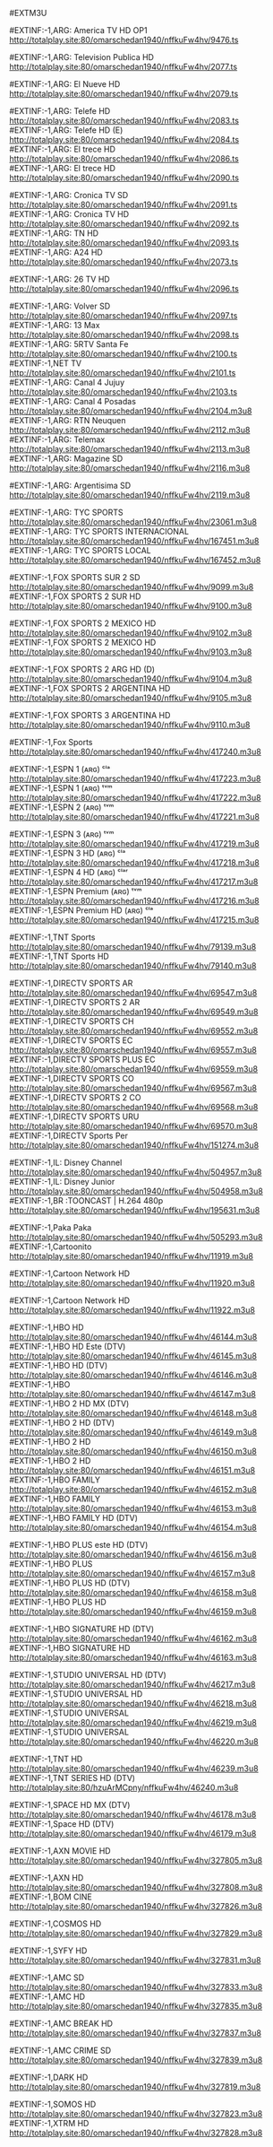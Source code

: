  #EXTM3U



#EXTINF:-1,ARG: America TV HD OP1
http://totalplay.site:80/omarschedan1940/nffkuFw4hv/9476.ts

#EXTINF:-1,ARG: Television Publica HD
http://totalplay.site:80/omarschedan1940/nffkuFw4hv/2077.ts

#EXTINF:-1,ARG: El Nueve HD
http://totalplay.site:80/omarschedan1940/nffkuFw4hv/2079.ts

#EXTINF:-1,ARG: Telefe HD
http://totalplay.site:80/omarschedan1940/nffkuFw4hv/2083.ts
#EXTINF:-1,ARG: Telefe HD (E)
http://totalplay.site:80/omarschedan1940/nffkuFw4hv/2084.ts
#EXTINF:-1,ARG: El trece HD
http://totalplay.site:80/omarschedan1940/nffkuFw4hv/2086.ts
#EXTINF:-1,ARG: El trece HD
http://totalplay.site:80/omarschedan1940/nffkuFw4hv/2090.ts

#EXTINF:-1,ARG: Cronica TV SD
http://totalplay.site:80/omarschedan1940/nffkuFw4hv/2091.ts
#EXTINF:-1,ARG: Cronica TV HD
http://totalplay.site:80/omarschedan1940/nffkuFw4hv/2092.ts
#EXTINF:-1,ARG: TN HD
http://totalplay.site:80/omarschedan1940/nffkuFw4hv/2093.ts
#EXTINF:-1,ARG: A24 HD
http://totalplay.site:80/omarschedan1940/nffkuFw4hv/2073.ts

#EXTINF:-1,ARG: 26 TV HD
http://totalplay.site:80/omarschedan1940/nffkuFw4hv/2096.ts

#EXTINF:-1,ARG: Volver SD
http://totalplay.site:80/omarschedan1940/nffkuFw4hv/2097.ts
#EXTINF:-1,ARG: 13 Max
http://totalplay.site:80/omarschedan1940/nffkuFw4hv/2098.ts
#EXTINF:-1,ARG: 5RTV Santa Fe
http://totalplay.site:80/omarschedan1940/nffkuFw4hv/2100.ts
#EXTINF:-1,NET TV
http://totalplay.site:80/omarschedan1940/nffkuFw4hv/2101.ts
#EXTINF:-1,ARG: Canal 4 Jujuy
http://totalplay.site:80/omarschedan1940/nffkuFw4hv/2103.ts
#EXTINF:-1,ARG: Canal 4 Posadas
http://totalplay.site:80/omarschedan1940/nffkuFw4hv/2104.m3u8
#EXTINF:-1,ARG: RTN Neuquen
http://totalplay.site:80/omarschedan1940/nffkuFw4hv/2112.m3u8
#EXTINF:-1,ARG: Telemax
http://totalplay.site:80/omarschedan1940/nffkuFw4hv/2113.m3u8
#EXTINF:-1,ARG: Magazine SD
http://totalplay.site:80/omarschedan1940/nffkuFw4hv/2116.m3u8

#EXTINF:-1,ARG: Argentisima SD
http://totalplay.site:80/omarschedan1940/nffkuFw4hv/2119.m3u8



#EXTINF:-1,ARG: TYC SPORTS
http://totalplay.site:80/omarschedan1940/nffkuFw4hv/23061.m3u8
#EXTINF:-1,ARG: TYC SPORTS INTERNACIONAL
http://totalplay.site:80/omarschedan1940/nffkuFw4hv/167451.m3u8
#EXTINF:-1,ARG: TYC SPORTS LOCAL
http://totalplay.site:80/omarschedan1940/nffkuFw4hv/167452.m3u8


#EXTINF:-1,FOX SPORTS SUR 2 SD
http://totalplay.site:80/omarschedan1940/nffkuFw4hv/9099.m3u8
#EXTINF:-1,FOX SPORTS 2 SUR HD
http://totalplay.site:80/omarschedan1940/nffkuFw4hv/9100.m3u8

#EXTINF:-1,FOX SPORTS 2 MEXICO HD
http://totalplay.site:80/omarschedan1940/nffkuFw4hv/9102.m3u8
#EXTINF:-1,FOX SPORTS 2 MEXICO HD
http://totalplay.site:80/omarschedan1940/nffkuFw4hv/9103.m3u8

#EXTINF:-1,FOX SPORTS 2 ARG HD (D)
http://totalplay.site:80/omarschedan1940/nffkuFw4hv/9104.m3u8
#EXTINF:-1,FOX SPORTS 2 ARGENTINA HD
http://totalplay.site:80/omarschedan1940/nffkuFw4hv/9105.m3u8

#EXTINF:-1,FOX SPORTS 3 ARGENTINA HD
http://totalplay.site:80/omarschedan1940/nffkuFw4hv/9110.m3u8

#EXTINF:-1,Fox Sports
http://totalplay.site:80/omarschedan1940/nffkuFw4hv/417240.m3u8


#EXTINF:-1,ESPN 1 (ᴀʀɢ) ᶜˡᵃ
http://totalplay.site:80/omarschedan1940/nffkuFw4hv/417223.m3u8
#EXTINF:-1,ESPN 1 (ᴀʀɢ) ᵗᵛᵐ
http://totalplay.site:80/omarschedan1940/nffkuFw4hv/417222.m3u8
#EXTINF:-1,ESPN 2 (ᴀʀɢ) ᵗᵛᵐ
http://totalplay.site:80/omarschedan1940/nffkuFw4hv/417221.m3u8

#EXTINF:-1,ESPN 3 (ᴀʀɢ) ᵗᵛᵐ
http://totalplay.site:80/omarschedan1940/nffkuFw4hv/417219.m3u8
#EXTINF:-1,ESPN 3 HD (ᴀʀɢ) ᶜˡᵃ
http://totalplay.site:80/omarschedan1940/nffkuFw4hv/417218.m3u8
#EXTINF:-1,ESPN 4 HD (ᴀʀɢ) ᶜˡᵃʳ
http://totalplay.site:80/omarschedan1940/nffkuFw4hv/417217.m3u8
#EXTINF:-1,ESPN Premium (ᴀʀɢ) ᵗᵛᵐ
http://totalplay.site:80/omarschedan1940/nffkuFw4hv/417216.m3u8
#EXTINF:-1,ESPN Premium HD (ᴀʀɢ) ᶜˡᵃ
http://totalplay.site:80/omarschedan1940/nffkuFw4hv/417215.m3u8


#EXTINF:-1,TNT Sports
http://totalplay.site:80/omarschedan1940/nffkuFw4hv/79139.m3u8
#EXTINF:-1,TNT Sports HD
http://totalplay.site:80/omarschedan1940/nffkuFw4hv/79140.m3u8


#EXTINF:-1,DIRECTV SPORTS AR
http://totalplay.site:80/omarschedan1940/nffkuFw4hv/69547.m3u8
#EXTINF:-1,DIRECTV SPORTS 2 AR
http://totalplay.site:80/omarschedan1940/nffkuFw4hv/69549.m3u8
#EXTINF:-1,DIRECTV SPORTS CH
http://totalplay.site:80/omarschedan1940/nffkuFw4hv/69552.m3u8
#EXTINF:-1,DIRECTV SPORTS EC
http://totalplay.site:80/omarschedan1940/nffkuFw4hv/69557.m3u8
#EXTINF:-1,DIRECTV SPORTS PLUS EC
http://totalplay.site:80/omarschedan1940/nffkuFw4hv/69559.m3u8
#EXTINF:-1,DIRECTV SPORTS CO
http://totalplay.site:80/omarschedan1940/nffkuFw4hv/69567.m3u8
#EXTINF:-1,DIRECTV SPORTS 2 CO
http://totalplay.site:80/omarschedan1940/nffkuFw4hv/69568.m3u8
#EXTINF:-1,DIRECTV SPORTS URU
http://totalplay.site:80/omarschedan1940/nffkuFw4hv/69570.m3u8
#EXTINF:-1,DIRECTV Sports Per
http://totalplay.site:80/omarschedan1940/nffkuFw4hv/151274.m3u8


#EXTINF:-1,IL: Disney Channel
http://totalplay.site:80/omarschedan1940/nffkuFw4hv/504957.m3u8
#EXTINF:-1,IL: Disney Junior
http://totalplay.site:80/omarschedan1940/nffkuFw4hv/504958.m3u8
#EXTINF:-1,BR :TOONCAST  | H.264 480p
http://totalplay.site:80/omarschedan1940/nffkuFw4hv/195631.m3u8

#EXTINF:-1,Paka Paka
http://totalplay.site:80/omarschedan1940/nffkuFw4hv/505293.m3u8
#EXTINF:-1,Cartoonito
http://totalplay.site:80/omarschedan1940/nffkuFw4hv/11919.m3u8

#EXTINF:-1,Cartoon Network HD
http://totalplay.site:80/omarschedan1940/nffkuFw4hv/11920.m3u8

#EXTINF:-1,Cartoon Network HD
http://totalplay.site:80/omarschedan1940/nffkuFw4hv/11922.m3u8


#EXTINF:-1,HBO HD
http://totalplay.site:80/omarschedan1940/nffkuFw4hv/46144.m3u8
#EXTINF:-1,HBO HD Este (DTV)
http://totalplay.site:80/omarschedan1940/nffkuFw4hv/46145.m3u8
#EXTINF:-1,HBO HD (DTV)
http://totalplay.site:80/omarschedan1940/nffkuFw4hv/46146.m3u8
#EXTINF:-1,HBO
http://totalplay.site:80/omarschedan1940/nffkuFw4hv/46147.m3u8
#EXTINF:-1,HBO 2 HD MX (DTV)
http://totalplay.site:80/omarschedan1940/nffkuFw4hv/46148.m3u8
#EXTINF:-1,HBO 2 HD (DTV)
http://totalplay.site:80/omarschedan1940/nffkuFw4hv/46149.m3u8
#EXTINF:-1,HBO 2 HD
http://totalplay.site:80/omarschedan1940/nffkuFw4hv/46150.m3u8
#EXTINF:-1,HBO 2 HD
http://totalplay.site:80/omarschedan1940/nffkuFw4hv/46151.m3u8
#EXTINF:-1,HBO FAMILY
http://totalplay.site:80/omarschedan1940/nffkuFw4hv/46152.m3u8
#EXTINF:-1,HBO FAMILY
http://totalplay.site:80/omarschedan1940/nffkuFw4hv/46153.m3u8
#EXTINF:-1,HBO FAMILY HD (DTV)
http://totalplay.site:80/omarschedan1940/nffkuFw4hv/46154.m3u8

#EXTINF:-1,HBO PLUS este HD (DTV)
http://totalplay.site:80/omarschedan1940/nffkuFw4hv/46156.m3u8
#EXTINF:-1,HBO PLUS
http://totalplay.site:80/omarschedan1940/nffkuFw4hv/46157.m3u8
#EXTINF:-1,HBO PLUS HD (DTV)
http://totalplay.site:80/omarschedan1940/nffkuFw4hv/46158.m3u8
#EXTINF:-1,HBO PLUS HD
http://totalplay.site:80/omarschedan1940/nffkuFw4hv/46159.m3u8

#EXTINF:-1,HBO SIGNATURE HD (DTV)
http://totalplay.site:80/omarschedan1940/nffkuFw4hv/46162.m3u8
#EXTINF:-1,HBO SIGNATURE HD
http://totalplay.site:80/omarschedan1940/nffkuFw4hv/46163.m3u8

#EXTINF:-1,STUDIO UNIVERSAL HD (DTV)
http://totalplay.site:80/omarschedan1940/nffkuFw4hv/46217.m3u8
#EXTINF:-1,STUDIO UNIVERSAL HD
http://totalplay.site:80/omarschedan1940/nffkuFw4hv/46218.m3u8
#EXTINF:-1,STUDIO UNIVERSAL
http://totalplay.site:80/omarschedan1940/nffkuFw4hv/46219.m3u8
#EXTINF:-1,STUDIO UNIVERSAL
http://totalplay.site:80/omarschedan1940/nffkuFw4hv/46220.m3u8


#EXTINF:-1,TNT HD
http://totalplay.site:80/omarschedan1940/nffkuFw4hv/46239.m3u8
#EXTINF:-1,TNT SERIES HD (DTV)
http://totalplay.site:80/hzuArMCpny/nffkuFw4hv/46240.m3u8

#EXTINF:-1,SPACE HD MX (DTV)
http://totalplay.site:80/omarschedan1940/nffkuFw4hv/46178.m3u8
#EXTINF:-1,Space HD (DTV)
http://totalplay.site:80/omarschedan1940/nffkuFw4hv/46179.m3u8

#EXTINF:-1,AXN MOVIE HD
http://totalplay.site:80/omarschedan1940/nffkuFw4hv/327805.m3u8

#EXTINF:-1,AXN HD
http://totalplay.site:80/omarschedan1940/nffkuFw4hv/327808.m3u8
#EXTINF:-1,BOM CINE
http://totalplay.site:80/omarschedan1940/nffkuFw4hv/327826.m3u8

#EXTINF:-1,COSMOS HD
http://totalplay.site:80/omarschedan1940/nffkuFw4hv/327829.m3u8

#EXTINF:-1,SYFY HD
http://totalplay.site:80/omarschedan1940/nffkuFw4hv/327831.m3u8

#EXTINF:-1,AMC SD
http://totalplay.site:80/omarschedan1940/nffkuFw4hv/327833.m3u8
#EXTINF:-1,AMC HD
http://totalplay.site:80/omarschedan1940/nffkuFw4hv/327835.m3u8

#EXTINF:-1,AMC BREAK HD
http://totalplay.site:80/omarschedan1940/nffkuFw4hv/327837.m3u8

#EXTINF:-1,AMC CRIME SD
http://totalplay.site:80/omarschedan1940/nffkuFw4hv/327839.m3u8

#EXTINF:-1,DARK HD
http://totalplay.site:80/omarschedan1940/nffkuFw4hv/327819.m3u8


#EXTINF:-1,SOMOS HD
http://totalplay.site:80/omarschedan1940/nffkuFw4hv/327823.m3u8
#EXTINF:-1,XTRM HD
http://totalplay.site:80/omarschedan1940/nffkuFw4hv/327828.m3u8







